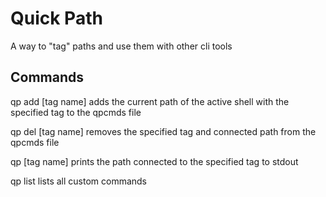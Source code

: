# Quick Path

A way to "tag" paths and use them with other cli tools

## Commands

qp add [tag name] adds the current path of the active shell with the specified tag to the qpcmds file

qp del [tag name] removes the specified tag and connected path from the qpcmds file

qp [tag name] prints the path connected to the specified tag to stdout

qp list lists all custom commands

